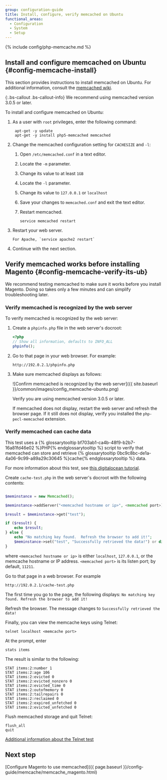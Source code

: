 ```yaml
---
group: configuration-guide
title: Install, configure, verify memcached on Ubuntu
functional_areas:
  - Configuration
  - System
  - Setup
---
```


{% include config/php-memcache.md %}

## Install and configure memcached on Ubuntu {#config-memcache-install}

This section provides instructions to install memcached on Ubuntu. For additional information, consult the [memcached wiki](https://code.google.com/p/memcached/wiki/NewStart).

{:.bs-callout .bs-callout-info}
We recommend using memcached version 3.0.5 or later.

To install and configure memcached on Ubuntu:

1. As a user with `root` privileges, enter the following command:

        apt-get -y update
        apt-get -y install php5-memcached memcached

2. Change the memcached configuration setting for `CACHESIZE` and `-l`:

    1. Open `/etc/memcached.conf` in a text editor.
    2. Locate the `-m` parameter.
    3. Change its value to at least `1GB`
    4. Locate the `-l` parameter.
    5. Change its value to `127.0.0.1` or `localhost`
    6. Save your changes to `memcached.conf` and exit the text editor.
    7. Restart memcached.

           service memcached restart

3. Restart your web server.

       For Apache, `service apache2 restart`

4. Continue with the next section.

## Verify memcached works before installing Magento {#config-memcache-verify-its-ub}

We recommend testing memcached to make sure it works before you install Magento. Doing so takes only a few minutes and can simplify troubleshooting later.

### Verify memcached is recognized by the web server

To verify memcached is recognized by the web server:

1. Create a `phpinfo.php` file in the web server's docroot:

    ```php
    <?php
    // Show all information, defaults to INFO_ALL
    phpinfo();
    ```

2. Go to that page in your web browser. For example:

   `http://192.0.2.1/phpinfo.php`

3. Make sure memcached displays as follows:

    ![Confirm memcached is recognized by the web server]({{ site.baseurl }}/common/images/config_memcache-ubuntu.png)

    Verify you are using memcached version 3.0.5 or later.

    If memcached does not display, restart the web server and refresh the browser page. If it still does not display, verify you installed the `php-pecl-memcached` extension.

### Verify memcached can cache data

This test uses a {% glossarytooltip bf703ab1-ca4b-48f9-b2b7-16a81fd46e02 %}PHP{% endglossarytooltip %} script to verify that memcached can store and retrieve {% glossarytooltip 0bc9c8bc-de1a-4a06-9c99-a89a29c30645 %}cache{% endglossarytooltip %} data.

For more information about this test, see [this digitalocean tutorial](https://www.digitalocean.com/community/tutorials/how-to-install-and-use-memcache-on-ubuntu-14-04).

Create `cache-test.php` in the web server's docroot with the following contents:

```php

$meminstance = new Memcached();

$meminstance->addServer("<memcached hostname or ip>", <memcached port>);

$result = $meminstance->get("test");

if ($result) {
    echo $result;
} else {
    echo "No matching key found.  Refresh the browser to add it!";
    $meminstance->set("test", "Successfully retrieved the data!") or die("Couldn't save anything to memcached...");
}
```

where `<memcached hostname or ip>` is either `localhost`, `127.0.0.1`, or the memcache hostname or IP address. `<memcached port>` is its listen port; by default, `11211`.

Go to that page in a web browser. For example

   `http://192.0.2.1/cache-test.php`

The first time you go to the page, the following displays: `No matching key found. Refresh the browser to add it!`

Refresh the browser. The message changes to `Successfully retrieved the data!`

Finally, you can view the memcache keys using Telnet:

    telnet localhost <memcache port>

At the prompt, enter

    stats items

The result is similar to the following:

    STAT items:2:number 1
    STAT items:2:age 106
    STAT items:2:evicted 0
    STAT items:2:evicted_nonzero 0
    STAT items:2:evicted_time 0
    STAT items:2:outofmemory 0
    STAT items:2:tailrepairs 0
    STAT items:2:reclaimed 0
    STAT items:2:expired_unfetched 0
    STAT items:2:evicted_unfetched 0

Flush memcached storage and quit Telnet:

    flush_all
    quit

[Additional information about the Telnet test](http://www.darkcoding.net/software/memcached-list-all-keys/)

## Next step

[Configure Magento to use memcached]({{ page.baseurl }}/config-guide/memcache/memcache_magento.html)
